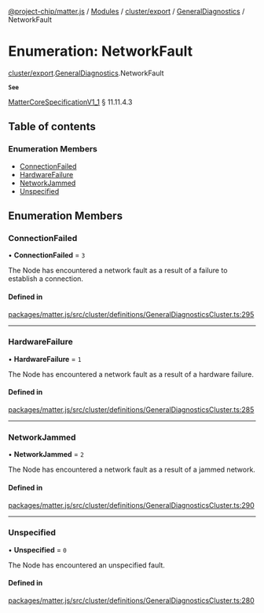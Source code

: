 [@project-chip/matter.js](../README.md) / [Modules](../modules.md) / [cluster/export](../modules/cluster_export.md) / [GeneralDiagnostics](../modules/cluster_export.GeneralDiagnostics.md) / NetworkFault

# Enumeration: NetworkFault

[cluster/export](../modules/cluster_export.md).[GeneralDiagnostics](../modules/cluster_export.GeneralDiagnostics.md).NetworkFault

**`See`**

[MatterCoreSpecificationV1_1](../interfaces/spec_export.MatterCoreSpecificationV1_1.md) § 11.11.4.3

## Table of contents

### Enumeration Members

- [ConnectionFailed](cluster_export.GeneralDiagnostics.NetworkFault.md#connectionfailed)
- [HardwareFailure](cluster_export.GeneralDiagnostics.NetworkFault.md#hardwarefailure)
- [NetworkJammed](cluster_export.GeneralDiagnostics.NetworkFault.md#networkjammed)
- [Unspecified](cluster_export.GeneralDiagnostics.NetworkFault.md#unspecified)

## Enumeration Members

### ConnectionFailed

• **ConnectionFailed** = ``3``

The Node has encountered a network fault as a result of a failure to establish a connection.

#### Defined in

[packages/matter.js/src/cluster/definitions/GeneralDiagnosticsCluster.ts:295](https://github.com/project-chip/matter.js/blob/e87b236f/packages/matter.js/src/cluster/definitions/GeneralDiagnosticsCluster.ts#L295)

___

### HardwareFailure

• **HardwareFailure** = ``1``

The Node has encountered a network fault as a result of a hardware failure.

#### Defined in

[packages/matter.js/src/cluster/definitions/GeneralDiagnosticsCluster.ts:285](https://github.com/project-chip/matter.js/blob/e87b236f/packages/matter.js/src/cluster/definitions/GeneralDiagnosticsCluster.ts#L285)

___

### NetworkJammed

• **NetworkJammed** = ``2``

The Node has encountered a network fault as a result of a jammed network.

#### Defined in

[packages/matter.js/src/cluster/definitions/GeneralDiagnosticsCluster.ts:290](https://github.com/project-chip/matter.js/blob/e87b236f/packages/matter.js/src/cluster/definitions/GeneralDiagnosticsCluster.ts#L290)

___

### Unspecified

• **Unspecified** = ``0``

The Node has encountered an unspecified fault.

#### Defined in

[packages/matter.js/src/cluster/definitions/GeneralDiagnosticsCluster.ts:280](https://github.com/project-chip/matter.js/blob/e87b236f/packages/matter.js/src/cluster/definitions/GeneralDiagnosticsCluster.ts#L280)
